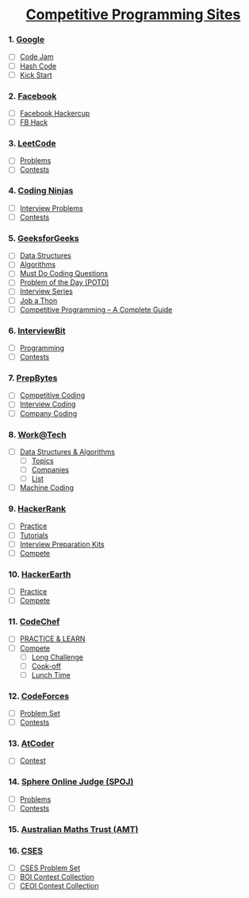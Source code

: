 <h1 align="center"><a href="#"> Competitive Programming Sites</a></h1>

### 1. [Google](https://codingcompetitions.withgoogle.com/)
   - [ ] [Code Jam](https://codingcompetitions.withgoogle.com/codejam)
   - [ ] [Hash Code](https://codingcompetitions.withgoogle.com/hashcode)
   - [ ] [Kick Start](https://codingcompetitions.withgoogle.com/kickstart)

### 2. [Facebook](https://www.facebook.com/codingcompetitions)
   - [ ] [Facebook Hackercup](https://www.facebook.com/codingcompetitions/hacker-cup)
   - [ ] [FB Hack](https://www.facebook.com/codingcompetitions/fb-hack)

### 3. [LeetCode](https://leetcode.com/explore)
   - [ ] [Problems](https://leetcode.com/problemset/all)
   - [ ] [Contests](https://leetcode.com/contest)

### 4. [Coding Ninjas](https://www.codingninjas.com/codestudio)
   - [ ] [Interview Problems](https://www.codingninjas.com/codestudio/problems)
   - [ ] [Contests](https://www.codingninjas.com/codestudio/contests)

### 5. [GeeksforGeeks](https://practice.geeksforgeeks.org/topic-tags)
   - [ ] [Data Structures](https://practice.geeksforgeeks.org/home)
   - [ ] [Algorithms](https://practice.geeksforgeeks.org/home)
   - [ ] [Must Do Coding Questions](https://www.geeksforgeeks.org/must-do-coding-questions-for-product-based-companies/?ref=leftbar-rightbar#Math)
   - [ ] [Problem of the Day (POTD)](https://practice.geeksforgeeks.org/problem-of-the-day)
   - [ ] [Interview Series](https://practice.geeksforgeeks.org/events/rec/interview-series)
   - [ ] [Job a Thon](https://practice.geeksforgeeks.org/events/rec/job-a-thon)
   - [ ] [Competitive Programming – A Complete Guide](https://www.geeksforgeeks.org/competitive-programming-a-complete-guide/?ref=shm#1)

### 6. [InterviewBit](https://www.interviewbit.com/practice)
   - [ ] [Programming](https://www.interviewbit.com/courses/programming)
   - [ ] [Contests](https://www.interviewbit.com/contests)

### 7. [PrepBytes](https://mycode.prepbytes.com/)
   - [ ] [Competitive Coding](https://mycode.prepbytes.com/competitive-coding/practice)
   - [ ] [Interview Coding](https://mycode.prepbytes.com/interview-coding/practice)
   - [ ] [Company Coding](https://mycode.prepbytes.com/company-questions)

### 8. [Work@Tech](https://www.codingninjas.com/codestudio)
   - [ ] [Data Structures & Algorithms](https://workat.tech/problem-solving/practice)
      - [ ] [Topics](https://workat.tech/problem-solving/practice/topics)
      - [ ] [Companies](https://workat.tech/problem-solving/practice/companies)
      - [ ] [List](https://workat.tech/problem-solving/practice/lists)
   - [ ] [Machine Coding](https://workat.tech/machine-coding/practice)

### 9. [HackerRank](https://www.hackerrank.com/)
   - [ ] [Practice](https://www.hackerrank.com/dashboard)
   - [ ] [Tutorials](https://www.hackerrank.com/domains/tutorials)
   - [ ] [Interview Preparation Kits](https://www.hackerrank.com/interview/preparation-kits)
   - [ ] [Compete](https://www.hackerrank.com/contests)

### 10. [HackerEarth](https://www.hackerearth.com/)
   - [ ] [Practice](https://www.hackerearth.com/practice/)
   - [ ] [Compete](https://www.hackerearth.com/challenges/)

### 11. [CodeChef](https://www.codechef.com/)
   - [ ] [PRACTICE & LEARN](https://www.codechef.com/problems/school/?itm_medium=navmenu&itm_campaign=problems_head)
   - [ ] [Compete](https://www.codechef.com/contests/?itm_medium=navmenu&itm_campaign=allcontests_head)
      - [ ] [Long Challenge](https://www.codechef.com/contests/?itm_medium=navmenu&itm_campaign=allcontests#past-contests)
      - [ ] [Cook-off](https://www.codechef.com/contests/?itm_medium=navmenu&itm_campaign=allcontests#past-contests)
      - [ ] [Lunch Time](https://www.codechef.com/contests/?itm_medium=navmenu&itm_campaign=allcontests#past-contests)

### 12. [CodeForces](https://codeforces.com/)
   - [ ] [Problem Set](https://codeforces.com/problemset)
   - [ ] [Contests](https://codeforces.com/contests)

### 13. [AtCoder](https://atcoder.jp/)
   - [ ] [Contest](https://atcoder.jp/contests/)

### 14. [Sphere Online Judge (SPOJ)](https://www.spoj.com/)
   - [ ] [Problems](https://www.spoj.com/problems/)
   - [ ] [Contests](https://www.spoj.com/contests/)

### 15. [Australian  Maths Trust (AMT)](https://orac.amt.edu.au/cgi-bin/train/hub.pl)

### 16. [CSES](https://cses.fi/)
   - [ ] [CSES Problem Set](https://cses.fi/problemset/)
   - [ ] [BOI Contest Collection](https://cses.fi/boi/list/)
   - [ ] [CEOI Contest Collection](https://cses.fi/ceoi/list/)
